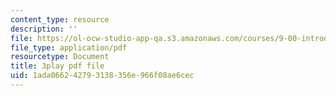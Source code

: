 ```yaml
---
content_type: resource
description: ''
file: https://ol-ocw-studio-app-qa.s3.amazonaws.com/courses/9-00-introduction-to-psychology-fall-2004/1ada066242793138356e966f08ae6cec_10502.pdf
file_type: application/pdf
resourcetype: Document
title: 3play pdf file
uid: 1ada0662-4279-3138-356e-966f08ae6cec
---
```

